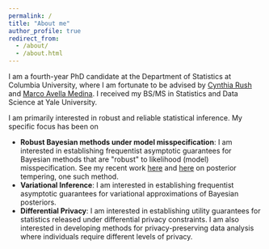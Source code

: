 ```yaml
---
permalink: /
title: "About me"
author_profile: true
redirect_from: 
  - /about/
  - /about.html
---
```


I am a fourth-year PhD candidate at the Department of Statistics at Columbia University, where I am fortunate to be advised by [Cynthia Rush](https://www.columbia.edu/~cgr2130/) and [Marco Avella Medina](https://sites.google.com/site/marcoavellamedina/home?authuser=1). I received my BS/MS in Statistics and Data Science at Yale University.

I am primarily interested in robust and reliable statistical inference. My specific focus has been on
* **Robust Bayesian methods under model misspecification**: I am interested in establishing frequentist asymptotic guarantees for Bayesian methods that are "robust" to likelihood (model) misspecification. See my recent work [here](https://arxiv.org/pdf/2310.07900) and [here](https://rray123.github.io/files/Theoretical_guarantees_for_data_dependent_posterior_tempering-186.pdf) on posterior tempering, one such method.
* **Variational Inference**: I am interested in establishing frequentist asymptotic guarantees for variational approximations of Bayesian posteriors.
* **Differential Privacy**: I am interested in establishing utility guarantees for statistics released under differential privacy constraints. I am also interested in developing methods for privacy-preserving data analysis where individuals require different levels of privacy.
